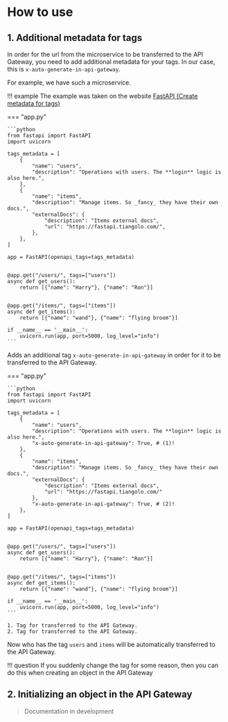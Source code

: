 # How to use

## 1. Additional metadata for tags

In order for the url from the microservice to be transferred to the API Gateway, 
you need to add additional metadata for your tags. In our case, this is `x-auto-generate-in-api-gateway`. 

For example, we have such a microservice. 

!!! example
    The example was taken on the website [FastAPI (Create metadata for tags)](https://fastapi.tiangolo.com/tutorial/metadata/#create-metadata-for-tags)

=== "app.py"

    ```python
    from fastapi import FastAPI
    import uvicorn

    tags_metadata = [
        {
            "name": "users",
            "description": "Operations with users. The **login** logic is also here.",
        },
        {
            "name": "items",
            "description": "Manage items. So _fancy_ they have their own docs.",
            "externalDocs": {
                "description": "Items external docs",
                "url": "https://fastapi.tiangolo.com/",
            },
        },
    ]

    app = FastAPI(openapi_tags=tags_metadata)


    @app.get("/users/", tags=["users"])
    async def get_users():
        return [{"name": "Harry"}, {"name": "Ron"}]


    @app.get("/items/", tags=["items"])
    async def get_items():
        return [{"name": "wand"}, {"name": "flying broom"}]

    if __name__ == '__main__':
        uvicorn.run(app, port=5000, log_level="info")
    ```

Adds an additional tag `x-auto-generate-in-api-gateway` in order for it to be transferred to the API Gateway.


=== "app.py"

    ```python
    from fastapi import FastAPI
    import uvicorn

    tags_metadata = [
        {
            "name": "users",
            "description": "Operations with users. The **login** logic is also here.",
            "x-auto-generate-in-api-gateway": True, # (1)!
        },
        {
            "name": "items",
            "description": "Manage items. So _fancy_ they have their own docs.",
            "externalDocs": {
                "description": "Items external docs",
                "url": "https://fastapi.tiangolo.com/"
            },
            "x-auto-generate-in-api-gateway": True, # (2)!
        },
    ]

    app = FastAPI(openapi_tags=tags_metadata)


    @app.get("/users/", tags=["users"])
    async def get_users():
        return [{"name": "Harry"}, {"name": "Ron"}]


    @app.get("/items/", tags=["items"])
    async def get_items():
        return [{"name": "wand"}, {"name": "flying broom"}]

    if __name__ == '__main__':
        uvicorn.run(app, port=5000, log_level="info")
    ```

    1. Tag for transferred to the API Gateway. 
    2. Tag for transferred to the API Gateway. 




Now who has the tag `users` and `items` will be automatically transferred to the API Gateway.

!!! question
    If you suddenly change the tag for some reason, then you can do this when creating an object in the API Gateway

## 2. Initializing an object in the API Gateway

> Documentation in development